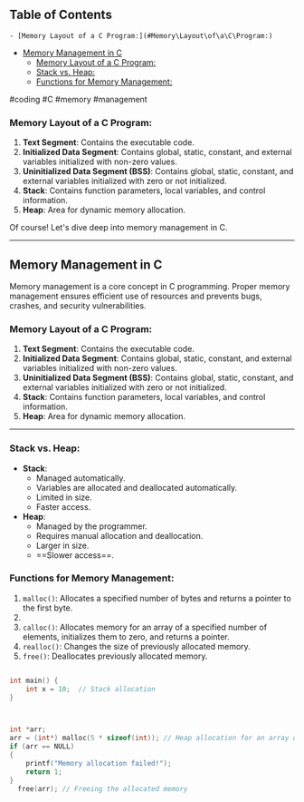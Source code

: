 ## Table of Contents

    - [Memory Layout of a C Program:](#Memory\Layout\of\a\C\Program:)
  - [Memory Management in C](#Memory\Management\in\C)
    - [Memory Layout of a C Program:](#Memory\Layout\of\a\C\Program:)
    - [Stack vs. Heap:](#Stack\vs.\Heap:)
    - [Functions for Memory Management:](#Functions\for\Memory\Management:)

#coding #C #memory #management
### Memory Layout of a C Program:
1. **Text Segment**: Contains the executable code.
2. **Initialized Data Segment**: Contains global, static, constant, and external variables initialized with non-zero values.
3. **Uninitialized Data Segment (BSS)**: Contains global, static, constant, and external variables initialized with zero or not initialized.
4. **Stack**: Contains function parameters, local variables, and control information.
5. **Heap**: Area for dynamic memory allocation.


  
Of course! Let's dive deep into memory management in C.

---

## Memory Management in C

Memory management is a core concept in C programming. Proper memory management ensures efficient use of resources and prevents bugs, crashes, and security vulnerabilities.

### Memory Layout of a C Program:

1. **Text Segment**: Contains the executable code.
2. **Initialized Data Segment**: Contains global, static, constant, and external variables initialized with non-zero values.
3. **Uninitialized Data Segment (BSS)**: Contains global, static, constant, and external variables initialized with zero or not initialized.
4. **Stack**: Contains function parameters, local variables, and control information.
5. **Heap**: Area for dynamic memory allocation.

---

### Stack vs. Heap:

- **Stack**:
    - Managed automatically.
    - Variables are allocated and deallocated automatically.
    - Limited in size.
    - Faster access.
- **Heap**:
    - Managed by the programmer.
    - Requires manual allocation and deallocation.
    - Larger in size.
    - ==Slower access==.

### Functions for Memory Management:

1. `malloc()`: Allocates a specified number of bytes and returns a pointer to the first byte.
2. 
3. `calloc()`: Allocates memory for an array of a specified number of elements, initializes them to zero, and returns a pointer.
4. `realloc()`: Changes the size of previously allocated memory.
5. ``free()``: Deallocates previously allocated memory.

```C

int main() {
    int x = 10;  // Stack allocation
}



int *arr; 
arr = (int*) malloc(5 * sizeof(int)); // Heap allocation for an array of 5 integers 
if (arr == NULL) 
{ 
	printf("Memory allocation failed!");
	return 1;
} 
  free(arr); // Freeing the allocated memory


```











